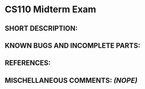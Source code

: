 # CS110 Midterm Exam

## SHORT DESCRIPTION:

## KNOWN BUGS AND INCOMPLETE PARTS:

## REFERENCES:

## MISCHELLANEOUS COMMENTS: *(NOPE)*